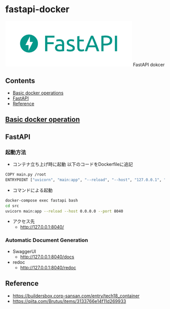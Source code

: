 # fastapi-docker
<img src="image/FastAPI.png" width="400">
FastAPI dokcer

## Contents
* [Basic docker operations](#basic-docker-operations)
* [FastAPI](#fastapi)
* [Reference](#reference)

## [Basic docker operation](https://github.com/fuyu-quant/dockerfile-for-data-scientists)



## FastAPI

### 起動方法
* コンテナ立ち上げ時に起動
以下のコードをDockerfileに追記
```bash
COPY main.py /root
ENTRYPOINT ["uvicorn", "main:app", "--reload", "--host", "127.0.0.1", "--port", "8040"]
```

* コマンドによる起動
```bash
docker-compose exec fastapi bash
cd src
uvicorn main:app --reload --host 0.0.0.0 --port 8040
```
* アクセス先
    * http://127.0.0.1:8040/



### Automatic Document Generation
- SwaggerUI
    - http://127.0.0.1:8040/docs
- redoc
    - http://127.0.0.1:8040/redoc



## Reference
* https://buildersbox.corp-sansan.com/entry/tech18_container  
* https://qiita.com/Brutus/items/3133766e14f11d269933